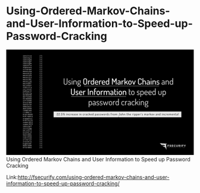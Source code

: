 # Using-Ordered-Markov-Chains-and-User-Information-to-Speed-up-Password-Cracking

![Alt text](markov_chains_fsecurify.jpg?raw=true "Fsecurify")
Using Ordered Markov Chains and User Information to Speed up Password Cracking

Link:http://fsecurify.com/using-ordered-markov-chains-and-user-information-to-speed-up-password-cracking/
